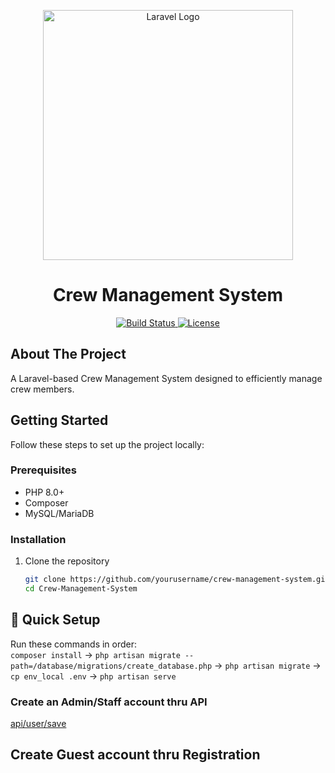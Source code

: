 <p align="center">
  <a href="https://laravel.com" target="_blank">
    <img src="https://raw.githubusercontent.com/laravel/art/master/logo-lockup/5%20SVG/2%20CMYK/1%20Full%20Color/laravel-logolockup-cmyk-red.svg" width="400" alt="Laravel Logo">
  </a>
  <h1 align="center">Crew Management System</h1>
</p>

<p align="center">
  <a href="https://github.com/yourusername/crew-management-system/actions">
    <img src="https://github.com/laravel/framework/workflows/tests/badge.svg" alt="Build Status">
  </a>
  <a href="https://packagist.org/packages/laravel/framework">
    <img src="https://img.shields.io/packagist/l/laravel/framework" alt="License">
  </a>
</p>

## About The Project

A Laravel-based Crew Management System designed to efficiently manage crew members.

## Getting Started

Follow these steps to set up the project locally:

### Prerequisites
- PHP 8.0+
- Composer
- MySQL/MariaDB

### Installation

1. Clone the repository
   ```sh
   git clone https://github.com/yourusername/crew-management-system.git
   cd Crew-Management-System

## 🚀 Quick Setup
Run these commands in order:  
`composer install` → `php artisan migrate --path=/database/migrations/create_database.php` → `php artisan migrate` → `cp env_local .env`  → `php artisan serve`


### Create an Admin/Staff account thru API
[api/user/save](http://127.0.0.1:8000/api/user/save)

## Create Guest account thru Registration 

